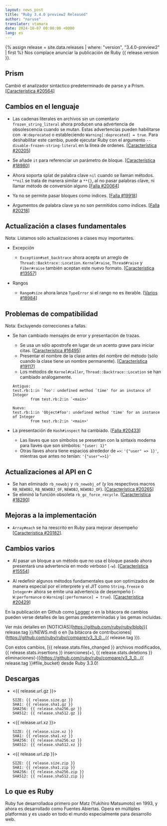 ```yaml
---
layout: news_post
title: "Ruby 3.4.0 preview2 Released"
author: "naruse"
translator: vtamara
date: 2024-10-07 00:00:00 +0000
lang: es
---
```


{% assign release = site.data.releases | where: "version", "3.4.0-preview2" | first %}
Nos complace anunciar la publicación de Ruby {{ release.version }}.

## Prism

Cambió el analizador sintáctico predeterminado de parse.y a Prism.
[[Característica #20564]]

## Cambios en el lenguaje

* Las cadenas literales en archivos sin un comentario `frozen_string_literal`
  ahora producen una advertencia de obsolescencia cuando se mutan.
  Estas advertencias pueden habilitarse con `-W:deprecated`
  o estableciendo `Warning[:deprecated] = true`.
  Para deshabilitar este cambio, puede ejecutar Ruby con el argumento
  `--disable-frozen-string-literal` en la línea de ordenes.
  [[Característica #20205]]

* Se añade `it` para referenciar un parámetro de bloque.
  [[Característica #18980]]

* Ahora soporta splat de palabra clave `nil`
  cuando se llaman métodos.
  `**nil` se trata de manera similar a `**{}`, al no pasar
  palabras clave, ni llamar método de conversión alguno [[Falla #20064]]

* Ya no se permite pasar bloques como índices.  [[Falla #19918]]

* Argumentos de palabra clave ya no son permitidos como índices.
  [[Falla #20218]]


## Actualización a clases fundamentales

Nota: Listamos sólo actualizaciones a clases muy importantes.

* Excepción

  * `Exception#set_backtrace` ahora acepta un arreglo de
    `Thread::Backtrace::Location`.
    `Kernel#raise`, `Thread#raise` y `Fiber#raise` también aceptan
    este nuevo formato. [[Característica #13557]]

* Rangos

  * `Range#size` ahora lanza `TypeError` si el rango no es iterable.
    [[Varios #18984]]



## Problemas de compatibilidad

Nota: Excluyendo correcciones a fallas.

* Se han cambiado mensajes de error y presentación de trazas.
  * Se usa un sólo apostrofe en lugar de un acento grave para iniciar
    citas. [[Característica #16495]]
  * Presentar el nombre de la clase antes del nombre del método (sólo
    cuando la clase tiene un nombre permanente). [[Característica #19117]]
  * Los métodos de `Kernel#caller`, `Thread::Backtrace::Location` se
    han cambiado análogamente.

  ```
  Antiguo:
  test.rb:1:in `foo': undefined method `time' for an instance of Integer
          from test.rb:2:in `<main>'

  Nuevo:
  test.rb:1:in 'Object#foo': undefined method 'time' for an instance of Integer
          from test.rb:2:in '<main>'
  ```

* La presentación de `Hash#inspect` ha cambiado. [[Falla #20433]]
  * Las llaves que son símbolos se presentan con la sintaxis moderna
    para llaves que son símbolos: `"{user: 1}"`
  * Otras llaves ahora tiene espacios alrededor de `=>`:
    `'{"user" => 1}'`, mientras que antes no tenían: `'{"user"=>1}'`

## Actualizaciones al  API en C

* Se han eliminado `rb_newobj` y `rb_newobj_of` (y los respectivos macros
  `RB_NEWOBJ`, `RB_NEWOBJ_OF`, `NEWOBJ`, `NEWOBJ_OF`). [[Característica #20265]]
* Se eliminó la función obsoleta `rb_gc_force_recycle`. [[Característica #18290]]

## Mejoras a la implementación

* `Array#each` se ha reescrito en Ruby para mejorar desempeño
  [[Característica #20182]].

## Cambios varios

* Al pasar un bloque a un método que no usa el bloque pasado ahora presentará
  una advertencia en modo verboso (`-w`).
  [[Característica #15554]]

* Al redefinir algunos métodos fundamentales que son optimizados de manera
  especial por el interprete y el JIT como `String.freeze` o `Integer#+`
  ahora se emite una advertencia de desempeño
  (`-W:performance` o `Warning[:performance] = true`).
  [[Característica #20429]]

En la publicación en Github como [Logger](https://github.com/ruby/logger/releases) o en la bitácora de cambios pueden verse detalles de las gemas
predeterminadas y las gemas incluidas.

Ver más detalles en
[NOTICIAS](https://github.com/ruby/ruby/blob/{{ release.tag }}/NEWS.md)
o en [la bitácora de contribuciones](https://github.com/ruby/ruby/compare/v3_3_0...{{ release.tag }}).

Con estos cambios, [{{ release.stats.files_changed }} archivos modificados,
{{ release.stats.insertions }} inserciones(+),
{{ release.stats.deletions }} eliminaciones(-)](https://github.com/ruby/ruby/compare/v3_3_0...{{ release.tag }}#file_bucket)
desde Ruby 3.3.0!


## Descargas

* <{{ release.url.gz }}>

      SIZE: {{ release.size.gz }}
      SHA1: {{ release.sha1.gz }}
      SHA256: {{ release.sha256.gz }}
      SHA512: {{ release.sha512.gz }}

* <{{ release.url.xz }}>

      SIZE: {{ release.size.xz }}
      SHA1: {{ release.sha1.xz }}
      SHA256: {{ release.sha256.xz }}
      SHA512: {{ release.sha512.xz }}

* <{{ release.url.zip }}>

      SIZE: {{ release.size.zip }}
      SHA1: {{ release.sha1.zip }}
      SHA256: {{ release.sha256.zip }}
      SHA512: {{ release.sha512.zip }}

## Lo que es Ruby

Ruby fue desarrolladoa primero por Matz (Yukihiro Matsumoto) en 1993,
y ahora es desarrollado como Fuentes Abiertas.
Opera en múltiples platformas y es usado en todo el mundo
especialmente para desarrollo web.

[Característica #13557]: https://bugs.ruby-lang.org/issues/13557
[Característica #15554]: https://bugs.ruby-lang.org/issues/15554
[Característica #16495]: https://bugs.ruby-lang.org/issues/16495
[Característica #18290]: https://bugs.ruby-lang.org/issues/18290
[Característica #18980]: https://bugs.ruby-lang.org/issues/18980
[Varios #18984]:    https://bugs.ruby-lang.org/issues/18984
[Característica #19117]: https://bugs.ruby-lang.org/issues/19117
[Falla #19918]:     https://bugs.ruby-lang.org/issues/19918
[Falla #20064]:     https://bugs.ruby-lang.org/issues/20064
[Característica #20182]: https://bugs.ruby-lang.org/issues/20182
[Característica #20205]: https://bugs.ruby-lang.org/issues/20205
[Falla #20218]:     https://bugs.ruby-lang.org/issues/20218
[Característica #20265]: https://bugs.ruby-lang.org/issues/20265
[Característica #20429]: https://bugs.ruby-lang.org/issues/20429
[Característica #20564]: https://bugs.ruby-lang.org/issues/20564
[Falla #20433]:     https://bugs.ruby-lang.org/issues/20433

